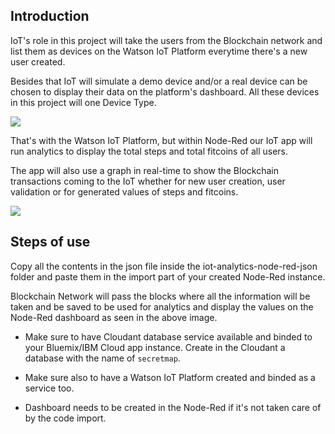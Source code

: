 ## Introduction
IoT's role in this project will take the users from the Blockchain network and list them as devices on the Watson IoT Platform everytime there's a new user created.

Besides that IoT will simulate a demo device and/or a real device can be chosen to display their data on the platform's dashboard. All these devices in this project will one Device Type.


![](https://raw.github.ibm.com/oohanne/code-share-images-and-notes/master/Screen%20Shot%202018-03-14%20at%2012.01.15%20AM.png?token=AAALGCcopkEHCeZ0dG51DXQYPoHfg7oTks5aw96iwA%3D%3D)


That's with the Watson IoT Platform, but within Node-Red our IoT app will run analytics to display the total steps and total fitcoins of all users. 

The app will also use a graph in real-time to show the Blockchain transactions coming to the IoT whether for new user creation, user validation or for generated values of steps and fitcoins.


![](https://raw.github.ibm.com/oohanne/code-share-images-and-notes/master/Screen%20Shot%202018-03-14%20at%2012.00.18%20AM.png?token=AAALGKIXG66ddW3tAq6pGNg-Eq1uASd2ks5aw97JwA%3D%3D)


## Steps of use
Copy all the contents in the json file inside the iot-analytics-node-red-json folder and paste them in the import part of your created Node-Red instance.

Blockchain Network will pass the blocks where all the information will be taken and be saved to be used for analytics and display the values on the Node-Red dashboard as seen in the above image. 

* Make sure to have Cloudant database service available and binded to your Bluemix/IBM Cloud app instance. Create in the Cloudant a database with the name of `secretmap`.

* Make sure also to have a Watson IoT Platform created and binded as a service too.

* Dashboard needs to be created in the Node-Red if it's not taken care of by the code import.


